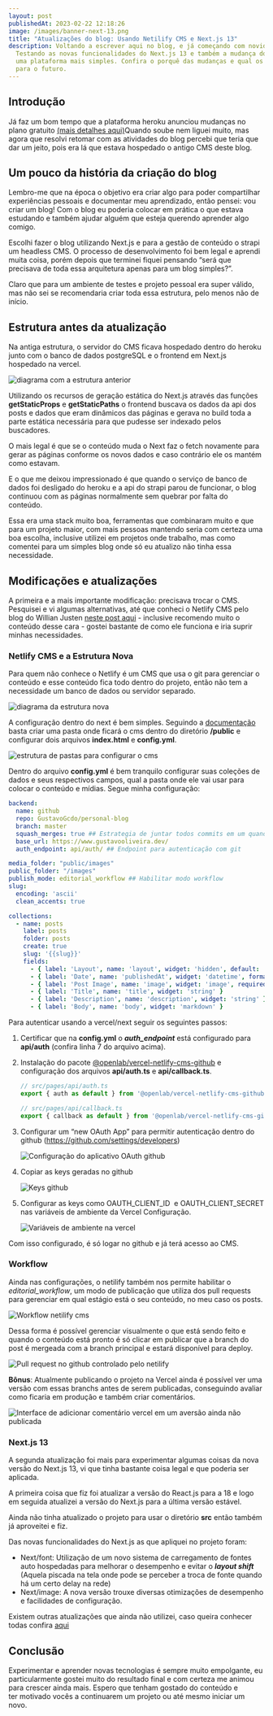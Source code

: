 ```yaml
---
layout: post
publishedAt: 2023-02-22 12:18:26
image: /images/banner-next-13.png
title: "Atualizações do blog: Usando Netilify CMS e Next.js 13"
description: Voltando a escrever aqui no blog, e já começando com novidades!
  Testando as novas funcionalidades do Next.js 13 e também a mudança do CMS para
  uma plataforma mais simples. Confira o porquê das mudanças e qual os planos
  para o futuro.
---
```

## Introdução

Já faz um bom tempo que a plataforma heroku anunciou mudanças no plano gratuito [(mais detalhes aqui)](https://www.youtube.com/watch?v=8f9y6P5H7Go)Quando soube nem liguei muito, mas agora que resolvi retomar com as atividades do blog percebi que teria que dar um jeito, pois era lá que estava hospedado o antigo CMS deste blog.

## Um pouco da história da criação do blog

Lembro-me que na época o objetivo era criar algo para poder compartilhar experiências pessoais e documentar meu aprendizado, então pensei: vou criar um blog! Com o blog eu poderia colocar em prática o que estava estudando e também ajudar alguém que esteja querendo aprender algo comigo.

Escolhi fazer o blog utilizando Next.js e para a gestão de conteúdo o strapi um headless CMS. O processo de desenvolvimento foi bem legal e aprendi muita coisa, porém depois que terminei fiquei pensando “será que precisava de toda essa arquitetura apenas para um blog simples?”. 

Claro que para um ambiente de testes e projeto pessoal era super válido, mas não sei se recomendaria criar toda essa estrutura, pelo menos não de início.

## Estrutura antes da atualização

Na antiga estrutura, o servidor do CMS ficava hospedado dentro do heroku junto com o banco de dados postgreSQL e o frontend em Next.js hospedado na vercel.

![diagrama com a estrutura anterior](/images/estrutura-antiga.png "Diagrama com a estrutura anterior")

Utilizando os recursos de geração estática do Next.js através das funções **getStaticProps** e **getStaticPaths** o frontend buscava os dados da api dos posts e dados que eram dinâmicos das páginas e gerava no build toda a parte estática necessária para que pudesse ser indexado pelos buscadores. 

O mais legal é que se o conteúdo muda o Next faz o fetch novamente para gerar as páginas conforme os novos dados e caso contrário ele os mantém como estavam.

E o que me deixou impressionado é que quando o serviço de banco de dados foi desligado do heroku e a api do strapi parou de funcionar, o blog continuou com as páginas normalmente sem quebrar por falta do conteúdo. 

Essa era uma stack muito boa, ferramentas que combinaram muito e que para um projeto maior, com mais pessoas mantendo seria com certeza uma boa escolha, inclusive utilizei em projetos onde trabalho, mas como comentei para um simples blog onde só eu atualizo não tinha essa necessidade. 

## Modificações e atualizações

A primeira e a mais importante modificação: precisava trocar o CMS.  Pesquisei e vi algumas alternativas, até que conheci o Netlify CMS pelo blog do Willian Justen [neste post aqui](https://willianjusten.com.br/usando-netlify-cms-com-nextjs-vercel-e-github) - inclusive recomendo muito o conteúdo desse cara - gostei bastante de como ele funciona e iria suprir minhas necessidades.



### Netlify CMS e a Estrutura Nova

Para quem não conhece o Netlify é um CMS que usa o git para gerenciar o conteúdo e esse conteúdo fica todo dentro do projeto, então não tem a necessidade um banco de dados ou servidor separado.



![diagrama da estrutura nova](/images/estrutura-nova-cms.png "Diagrama da estrutura nova")

A configuração dentro do next é bem simples. Seguindo a [documentação](https://www.netlifycms.org/docs/add-to-your-site/) basta criar uma pasta onde ficará o cms   dentro do diretório **/public** e configurar dois arquivos **index.html** e **config.yml**. 

![estrutura de pastas para configurar o cms](/images/estrutura-pastas-cms-0.png "Estrutura de pastas para configurar o cms")

Dentro do arquivo **config.yml** é bem tranquilo configurar suas coleções de dados e seus respectivos campos, qual a pasta onde ele vai usar para colocar o conteúdo e mídias. Segue minha configuração:

```yaml
backend:
  name: github
  repo: GustavoGcdo/personal-blog
  branch: master
  squash_merges: true ## Estrategia de juntar todos commits em um quando publicar
  base_url: https://www.gustavooliveira.dev/
  auth_endpoint: api/auth/ ## Endpoint para autenticação com git

media_folder: "public/images"
public_folder: "/images"
publish_mode: editorial_workflow ## Habilitar modo workflow
slug:
  encoding: 'ascii'
  clean_accents: true

collections:
  - name: posts
    label: posts
    folder: posts 
    create: true 
    slug: '{{slug}}' 
    fields:
      - { label: 'Layout', name: 'layout', widget: 'hidden', default: 'post' }
      - { label: 'Date', name: 'publishedAt', widget: 'datetime', format: 'YYYY-MM-DD hh:mm:ss' }
      - { label: 'Post Image', name: 'image', widget: 'image', required: true }
      - { label: 'Title', name: 'title', widget: 'string' }
      - { label: 'Description', name: 'description', widget: 'string' }
      - { label: 'Body', name: 'body', widget: 'markdown' }
```

Para autenticar usando a vercel/next seguir os seguintes passos: 

1. Certificar que na **config.yml** o ***auth_endpoint*** está configurado para **api/auth** (confira linha 7 do arquivo acima).
2. Instalação do pacote [@openlab/vercel-netlify-cms-github](https://www.npmjs.com/package/@openlab/vercel-netlify-cms-github) e configuração dos arquivos **api/auth.ts** e **api/callback.ts**.

   ```typescript
   // src/pages/api/auth.ts
   export { auth as default } from '@openlab/vercel-netlify-cms-github'
   ```

   ```typescript
   // src/pages/api/callback.ts
   export { callback as default } from '@openlab/vercel-netlify-cms-github'
   ```
3. Configurar um “new OAuth App” para permitir autenticação dentro do github (<https://github.com/settings/developers>)

   ![Configuração do aplicativo OAuth github](/images/register-on-github.png "Configuração do aplicativo OAuth github")
4. Copiar as keys geradas no github

   ![Keys github](/images/github-keys.png "Keys github")
5. Configurar as keys como OAUTH_CLIENT_ID  e OAUTH_CLIENT_SECRET nas variáveis de ambiente da Vercel Configuração.

   ![Variáveis de ambiente na vercel](/images/env-vercel.png "Variáveis de ambiente na vercel")



Com isso configurado, é só logar no github e já terá acesso ao CMS.



### Workflow

Ainda nas configurações, o netilify também nos permite habilitar o *editorial_workflow*, um modo de publicação que utiliza dos pull requests para gerenciar em qual estágio está o seu conteúdo, no meu caso os posts.

![Workflow netilify cms](/images/workflow-publish.png "Workflow netilify cms")

Dessa forma é possível gerenciar visualmente o que está sendo feito e quando o conteúdo está pronto é só clicar em publicar que a branch do post é mergeada com a branch principal e estará disponível para deploy.

![Pull request no github controlado pelo netilify](/images/pull-request.png "Pull request no github controlado pelo netilify")

**Bônus**: Atualmente publicando o projeto na Vercel ainda é possível ver uma versão com essas branchs antes de serem publicadas, conseguindo avaliar como ficaria em produção e também criar comentários.

![Interface de adicionar comentário vercel em um aversão ainda não publicada](/images/comentario-vercel-2.png "Interface de adicionar comentário vercel em um aversão ainda não publicada")



### Next.js 13

A segunda atualização foi mais para experimentar algumas coisas da nova versão do Next.js 13, vi que tinha bastante coisa legal e que poderia ser aplicada.

A primeira coisa que fiz foi atualizar a versão do React.js para a 18 e logo em seguida atualizei a versão do Next.js para a última versão estável.

Ainda não tinha atualizado o projeto para usar o diretório **src** então também já aproveitei e fiz.

Das novas funcionalidades do Next.js as que apliquei no projeto foram:

* Next/font: Utilização de um novo sistema de carregamento de fontes auto hospedadas para melhorar o desempenho e evitar o ***layout shift*** (Aquela piscada na tela onde pode se perceber a troca de fonte quando há um certo delay na rede)
* Next/image: A nova versão ﻿﻿trouxe diversas otimizações de desempenho e facilidades de configuração.

Existem outras atualizações que ainda não utilizei, caso queira conhecer todas confira [aqui](https://nextjs.org/blog/next-13)



## Conclusão

Experimentar e aprender novas tecnologias é sempre muito empolgante, eu particularmente gostei muito do resultado final e com certeza me animou para crescer ainda mais. Espero que tenham gostado do conteúdo e\
ter motivado vocês a continuarem um projeto ou até mesmo iniciar um novo.